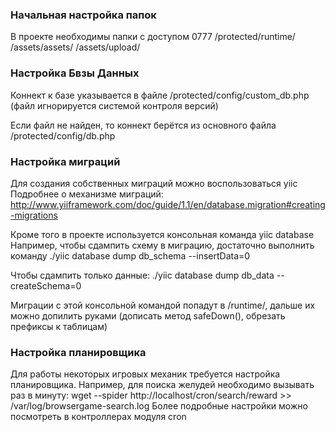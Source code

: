 ### Начальная настройка папок ###
В проекте необходимы папки с доступом 0777
/protected/runtime/
/assets/assets/
/assets/upload/

### Настройка Бвзы Данных ###
Коннект к базе указывается в файле 
/protected/config/custom_db.php (файл игнорируется системой контроля версий)

Если файл не найден, то коннект берётся из основного файла
/protected/config/db.php

### Настройка миграций ###
Для создания собственных миграций можно воспользоваться yiic 
Подробнее о механизме миграций:
http://www.yiiframework.com/doc/guide/1.1/en/database.migration#creating-migrations

Кроме того в проекте используется консольная команда yiic database
Например, чтобы сдампить схему в миграцию, достаточно выполнить команду
./yiic database dump db_schema --insertData=0

Чтобы сдампить только данные:
./yiic database dump db_data --createSchema=0

Миграции с этой консольной командой попадут в /runtime/, дальше их можно допилить руками (дописать метод safeDown(), обрезать префиксы к таблицам)

### Настройка планировщика ###
Для работы некоторых игровых механик требуется настройка планировщика.
Например, для поиска желудей необходимо вызывать раз в минуту:
wget --spider http://localhost/cron/search/reward >> /var/log/browsergame-search.log
Более подробные настройки можно посмотреть в контроллерах модуля cron
